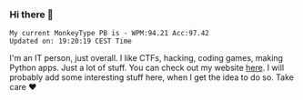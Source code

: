 ### Hi there 👋
<!-- PB START -->
```
My current MonkeyType PB is - WPM:94.21 Acc:97.42
Updated on: 19:20:19 CEST Time
```
<!-- PB END -->
I'm an IT person, just overall. I like CTFs, hacking, coding games, making Python apps. Just a lot of stuff.
You can check out my website [here](https://skill3472.github.io/).
I will probably add some interesting stuff here, when I get the idea to do so. Take care ❤️
